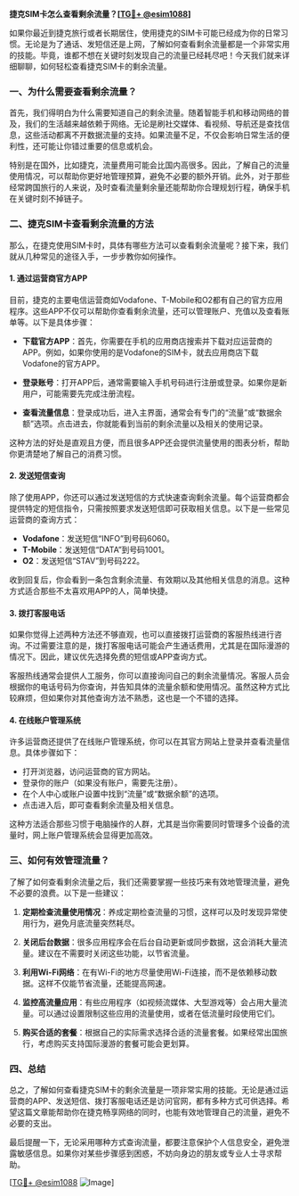 **捷克SIM卡怎么查看剩余流量？[[TG💪+ @esim1088](https://t.me/s/esim1088)]**

如果你最近到捷克旅行或者长期居住，使用捷克的SIM卡可能已经成为你的日常习惯。无论是为了通话、发短信还是上网，了解如何查看剩余流量都是一个非常实用的技能。毕竟，谁都不想在关键时刻发现自己的流量已经耗尽吧！今天我们就来详细聊聊，如何轻松查看捷克SIM卡的剩余流量。

### 一、为什么需要查看剩余流量？

首先，我们得明白为什么需要知道自己的剩余流量。随着智能手机和移动网络的普及，我们的生活越来越依赖于网络。无论是刷社交媒体、看视频、导航还是查找信息，这些活动都离不开数据流量的支持。如果流量不足，不仅会影响日常生活的便利性，还可能让你错过重要的信息或机会。

特别是在国外，比如捷克，流量费用可能会比国内高很多。因此，了解自己的流量使用情况，可以帮助你更好地管理预算，避免不必要的额外开销。此外，对于那些经常跨国旅行的人来说，及时查看流量剩余量还能帮助你合理规划行程，确保手机在关键时刻不掉链子。

### 二、捷克SIM卡查看剩余流量的方法

那么，在捷克使用SIM卡时，具体有哪些方法可以查看剩余流量呢？接下来，我们就从几种常见的途径入手，一步步教你如何操作。

#### 1. **通过运营商官方APP**

目前，捷克的主要电信运营商如Vodafone、T-Mobile和O2都有自己的官方应用程序。这些APP不仅可以帮助你查看剩余流量，还可以管理账户、充值以及查看账单等。以下是具体步骤：

- **下载官方APP**：首先，你需要在手机的应用商店搜索并下载对应运营商的APP。例如，如果你使用的是Vodafone的SIM卡，就去应用商店下载Vodafone的官方APP。
  
- **登录账号**：打开APP后，通常需要输入手机号码进行注册或登录。如果你是新用户，可能需要先完成注册流程。

- **查看流量信息**：登录成功后，进入主界面，通常会有专门的“流量”或“数据余额”选项。点击进去，你就能看到当前的剩余流量以及相关的使用记录。

这种方法的好处是直观且方便，而且很多APP还会提供流量使用的图表分析，帮助你更清楚地了解自己的消费习惯。

#### 2. **发送短信查询**

除了使用APP，你还可以通过发送短信的方式快速查询剩余流量。每个运营商都会提供特定的短信指令，只需按照要求发送短信即可获取相关信息。以下是一些常见运营商的查询方式：

- **Vodafone**：发送短信“INFO”到号码6060。
- **T-Mobile**：发送短信“DATA”到号码1001。
- **O2**：发送短信“STAV”到号码222。

收到回复后，你会看到一条包含剩余流量、有效期以及其他相关信息的消息。这种方式适合那些不太喜欢用APP的人，简单快捷。

#### 3. **拨打客服电话**

如果你觉得上述两种方法还不够直观，也可以直接拨打运营商的客服热线进行咨询。不过需要注意的是，拨打客服电话可能会产生通话费用，尤其是在国际漫游的情况下。因此，建议优先选择免费的短信或APP查询方式。

客服热线通常会提供人工服务，你可以直接询问自己的剩余流量情况。客服人员会根据你的电话号码为你查询，并告知具体的流量余额和使用情况。虽然这种方式比较麻烦，但如果你对其他查询方法不熟悉，这也是一个不错的选择。

#### 4. **在线账户管理系统**

许多运营商还提供了在线账户管理系统，你可以在其官方网站上登录并查看流量信息。具体步骤如下：

- 打开浏览器，访问运营商的官方网站。
- 登录你的账户（如果没有账户，需要先注册）。
- 在个人中心或账户设置中找到“流量”或“数据余额”的选项。
- 点击进入后，即可查看剩余流量及相关信息。

这种方法适合那些习惯于电脑操作的人群，尤其是当你需要同时管理多个设备的流量时，网上账户管理系统会显得更加高效。

### 三、如何有效管理流量？

了解了如何查看剩余流量之后，我们还需要掌握一些技巧来有效地管理流量，避免不必要的浪费。以下是一些建议：

1. **定期检查流量使用情况**：养成定期检查流量的习惯，这样可以及时发现异常使用行为，避免月底流量突然耗尽。

2. **关闭后台数据**：很多应用程序会在后台自动更新或同步数据，这会消耗大量流量。建议在不需要时关闭这些功能，以节省流量。

3. **利用Wi-Fi网络**：在有Wi-Fi的地方尽量使用Wi-Fi连接，而不是依赖移动数据。这样不仅能节省流量，还能提高网速。

4. **监控高流量应用**：有些应用程序（如视频流媒体、大型游戏等）会占用大量流量。可以通过设置限制这些应用的流量使用，或者在低流量时段使用它们。

5. **购买合适的套餐**：根据自己的实际需求选择合适的流量套餐。如果经常出国旅行，考虑购买支持国际漫游的套餐可能会更划算。

### 四、总结

总之，了解如何查看捷克SIM卡的剩余流量是一项非常实用的技能。无论是通过运营商的APP、发送短信、拨打客服电话还是访问官网，都有多种方式可供选择。希望这篇文章能帮助你在捷克畅享网络的同时，也能有效地管理自己的流量，避免不必要的支出。

最后提醒一下，无论采用哪种方式查询流量，都要注意保护个人信息安全，避免泄露敏感信息。如果你对某些步骤感到困惑，不妨向身边的朋友或专业人士寻求帮助。

[[TG💪+ @esim1088](https://t.me/s/esim1088) ![Image](https://i.postimg.cc/4NQfJmqS/Snipaste-2025-05-13-00-14-12.png)]